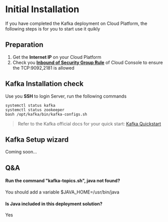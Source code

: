 # Initial Installation

If you have completed the Kafka deployment on Cloud Platform, the following steps is for you to start use it quikly

## Preparation

1. Get the **Internet IP** on your Cloud Platform
2. Check you **[Inbound of Security Group Rule](https://support.websoft9.com/docs/faq/tech-instance.html)** of Cloud Console to ensure the TCP:9092,2181 is allowed

## Kafka Installation check

Use you **SSH** to login Server, run the following commands

```
systemctl status kafka
systemctl status zookeeper
bash /opt/kafka/bin/kafka-configs.sh
```

> Refer to the Kafka official docs for your quick start: [Kafka Quickstart](https://kafka.apache.org/quickstart)

## Kafka Setup wizard

Coming soon...

## Q&A

#### Run the command "kafka-topics.sh", java not found?

You should add a variable $JAVA_HOME=/usr/bin/java

#### Is Java included in this deployment solution?

Yes